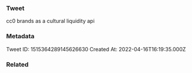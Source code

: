 ### Tweet
cc0 brands as a cultural liquidity api

### Metadata
Tweet ID: 1515364289145626630
Created At: 2022-04-16T16:19:35.000Z

### Related

